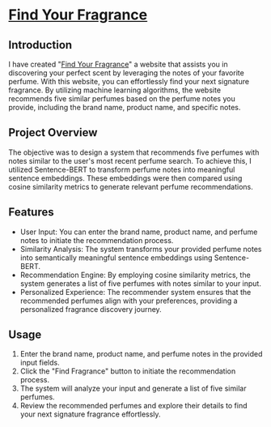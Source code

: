 # [Find Your Fragrance](https://find-your-fragrance.streamlit.app/)

## Introduction

I have created "[Find Your Fragrance](https://find-your-fragrance.streamlit.app/)" a website that assists you in discovering your perfect scent by leveraging the notes of your favorite perfume. With this website, you can effortlessly find your next signature fragrance. By utilizing machine learning algorithms, the website recommends five similar perfumes based on the perfume notes you provide, including the brand name, product name, and specific notes.

## Project Overview

The objective was to design a system that recommends five perfumes with notes similar to the user's most recent perfume search. To achieve this, I utilized Sentence-BERT to transform perfume notes into meaningful sentence embeddings. These embeddings were then compared using cosine similarity metrics to generate relevant perfume recommendations.

## Features

- User Input: You can enter the brand name, product name, and perfume notes to initiate the recommendation process.
- Similarity Analysis: The system transforms your provided perfume notes into semantically meaningful sentence embeddings using Sentence-BERT.
- Recommendation Engine: By employing cosine similarity metrics, the system generates a list of five perfumes with notes similar to your input.
- Personalized Experience: The recommender system ensures that the recommended perfumes align with your preferences, providing a personalized fragrance discovery journey.

## Usage

1. Enter the brand name, product name, and perfume notes in the provided input fields.
2. Click the "Find Fragrance" button to initiate the recommendation process.
3. The system will analyze your input and generate a list of five similar perfumes.
4. Review the recommended perfumes and explore their details to find your next signature fragrance effortlessly. 

